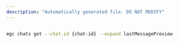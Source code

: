 ```yaml
---
description: "Automatically generated file. DO NOT MODIFY"
---
```


```bash

mgc chats get --chat-id {chat-id} --expand lastMessagePreview

```